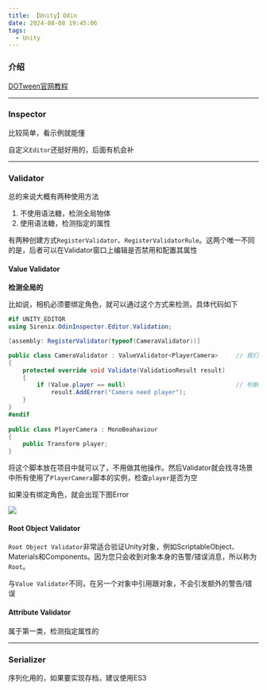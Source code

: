 ```yaml
---
title: 【Unity】Odin
date: 2024-08-08 19:45:06
tags:
  - Unity
---
```


### 介绍

[DOTween官网教程](https://odininspector.com/tutorials)



---

### Inspector

比较简单，看示例就能懂

自定义`Editor`还挺好用的，后面有机会补



---

### Validator

总的来说大概有两种使用方法

1. 不使用语法糖，检测全局物体
2. 使用语法糖，检测指定的属性



有两种创建方式`RegisterValidator`、`RegisterValidatorRule`。这两个唯一不同的是，后者可以在Validator窗口上编辑是否禁用和配置其属性



#### Value Validator

**检测全局的**

比如说，相机必须要绑定角色，就可以通过这个方式来检测，具体代码如下

```C#
#if UNITY_EDITOR
using Sirenix.OdinInspector.Editor.Validation;

[assembly: RegisterValidator(typeof(CameraValidator))]

public class CameraValidator : ValueValidator<PlayerCamera>		// 我们需要检验所有的PlayerCamera脚本
{
    protected override void Validate(ValidationResult result)
    {
        if (Value.player == null)								// 判断PlayerCamera.player是否为空
            result.AddError("Camera need player");
    }
}
#endif
    
public class PlayerCamera : MonoBeahaviour
{
	public Transform player;
}
```

将这个脚本放在项目中就可以了，不用做其他操作。然后Validator就会找寻场景中所有使用了`PlayerCamera`脚本的实例，检查`player`是否为空

如果没有绑定角色，就会出现下图Error

<img class="half" src="/../images/unity/odin/相机检测.png"></img>





#### Root Object Validator

`Root Object Validator`非常适合验证Unity对象，例如ScriptableObject、Materials和Components。因为您只会收到对象本身的告警/错误消息，所以称为`Root`。

与`Value Validator`不同，在另一个对象中引用跟对象，不会引发额外的警告/错误



#### Attribute Validator

属于第一类，检测指定属性的







---

### Serializer

序列化用的，如果要实现存档，建议使用ES3
